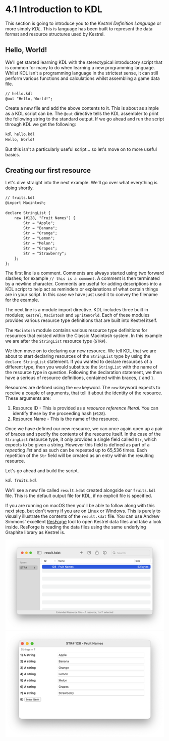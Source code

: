 # 4.1 Introduction to KDL
This section is going to introduce you to the _Kestrel Definition Language_ or more simply _KDL_. This is language
has been built to represent the data format and resource structures used by Kestrel.

## Hello, World!
We'll get started learning KDL with the stereotypical introductory script that is common for many to do when
learning a new programming language. Whilst KDL isn't a programming language in the strictest sense, it can still
perform various functions and calculations whilst assembling a game data file.

```kdl
// hello.kdl
@out "Hello, World!";
```

Create a new file and add the above contents to it. This is about as simple as a KDL script can be. The `@out` 
directive tells the KDL assembler to print the following string to the standard output. If we go ahead and run 
the script through KDL we get the following:

```sh
kdl hello.kdl
Hello, World!
```

But this isn't a particularly useful script... so let's move on to more useful basics.

## Creating our first resource
Let's dive straight into the next example. We'll go over what everything is doing shortly.

```kdl
// fruits.kdl
@import Macintosh;

declare StringList {
    new (#128, "Fruit Names") {
        Str = "Apple";
        Str = "Banana";
        Str = "Orange";
        Str = "Lemon";
        Str = "Melon";
        Str = "Grapes";
        Str = "Strawberry";
    };
};
```

The first line is a comment. Comments are always started using two forward slashes; for example `// this is a comment`. A comment is then 
terminated by a newline character. Comments are useful for adding descriptions into a KDL script to help act as reminders or explanations
of what certain things are in your script. In this case we have just used it to convey the filename for the example.

The next line is a module import directive. KDL includes three built in modules; `Kestrel`, `Macintosh` and `SpriteWorld`. Each of these 
modules provides various resource type definitions that are built into Kestrel itself.

The `Macintosh` module contains various resource type definitions for resources that existed within the Classic Macintosh system. In this
example we are after the `StringList` resource type (`STR#`).

We then move on to declaring our new resource. We tell KDL that we are about to start declaring resources of the `StringList` type by using
the `declare StringList` statement. If you wanted to declare resources of a different type, then you would substitute the `StringList` with
the name of the resource type in question. Following the declaration statement, we then have a serious of resource definitions, contained 
within braces, `{` and `}`.

Resources are defined using the `new` keyword. The `new` keyword expects to receive a couple of arguments, that tell it about the identity
of the resource. These arguments are:

1. Resource ID - This is provided as a _resource reference literal_. You can identify these by the proceeding hash (`#128`).
2. Resource Name - This is the name of the resource.

Once we have defined our new resource, we can once again open up a pair of braces and specify the contents of the resource itself. In the
case of the `StringList` resource type, it only provides a single field called `Str`, which expects to be given a string. However this field
is defined as part of a _repeating list_ and as such can be repeated up to 65,536 times. Each repetition of the `Str` field will be created
as an entry within the resulting resource.

Let's go ahead and build the script.

```sh
kdl fruits.kdl
```

We'll see a new file called `result.kdat` created alongside our `fruits.kdl` file. This is the default output file for KDL, if no explicit
file is specified.

If you are running on macOS then you'll be able to follow along with this next step, but don't worry if you are on Linux or Windows. This
is purely to visually illustrate the contents of the `result.kdat` file. You can use Andrew Simmons' excellent [ResForge](https://github.com/andrews05/ResForge)
tool to open Kestrel data files and take a look inside. ResForge is reading the data files using the same underlying Graphite library as 
Kestrel is.

<p align="center">
    <img src="https://github.com/Evocation-Games/kestrel-getting-started/blob/004bbf557437f40521cf0d61e6e113a50796e15e/docs/images/res-forge-fruit-names.png" width="766" />
    <img src="https://github.com/Evocation-Games/kestrel-getting-started/blob/004bbf557437f40521cf0d61e6e113a50796e15e/docs/images/res-forge-editor-fruit-names.png" width="653" />
</p>
